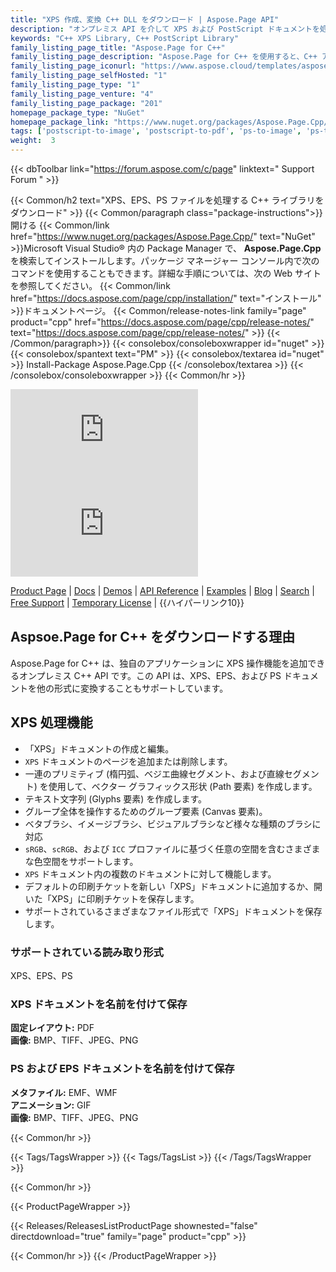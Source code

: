 ```yaml
---
title: "XPS 作成、変換 C++ DLL をダウンロード | Aspose.Page API"
description: "オンプレミス API を介して XPS および PostScript ドキュメントを処理するための C++ クラス ライブラリを含む DLL をダウンロードします。テキスト、画像、ページ、グラデーション、グリッドを追加します。 XPS を変換します。"
keywords: "C++ XPS Library, C++ PostScript Library"
family_listing_page_title: "Aspose.Page for C++"
family_listing_page_description: "Aspose.Page for C++ を使用すると、C++ アプリケーションで XPS および EPS/PS ドキュメントを操作できます。既存の XPS ドキュメントだけでなく、新しい XPS ドキュメントも作成、編集、保存できます。さらに、XPS および EPS ドキュメントをさまざまな種類の PDF および画像に変換できます。 XPS および EPS ドキュメントを処理し、PDF、JPEG、BMP、TIFF などの他のいくつかの形式に変換するアプリケーションの開発に使用できます。この API は、XPS および EPS ファイルの内部ファイル形式を使いやすい高レベル API 呼び出しで公開するため、アプリケーション開発に集中しやすくなります。"
family_listing_page_iconurl: "https://www.aspose.cloud/templates/aspose/App_Themes/V3/images/page/272x272/aspose_page-for-cpp.png"
family_listing_page_selfHosted: "1"
family_listing_page_type: "1"
family_listing_page_venture: "4"
family_listing_page_package: "201"
homepage_package_type: "NuGet"
homepage_package_link: "https://www.nuget.org/packages/Aspose.Page.Cpp/"
tags: ['postscript-to-image', 'postscript-to-pdf', 'ps-to-image', 'ps-to-pdf', 'xps-to-bmp', 'xps-to-image', 'xps-to-jpeg', 'xps-to-pdf', 'xps-to-png', 'xps-to-tiff']
weight:  3
---
```


{{< dbToolbar link="https://forum.aspose.com/c/page" linktext=" Support Forum " >}}

{{< Common/h2 text="XPS、EPS、PS ファイルを処理する C++ ライブラリをダウンロード"  >}}
{{< Common/paragraph class="package-instructions">}}
開ける
{{< Common/link href="https://www.nuget.org/packages/Aspose.Page.Cpp/" text="NuGet"  >}}Microsoft Visual Studio® 内の Package Manager で、 <b>Aspose.Page.Cpp</b>を検索してインストールします。パッケージ マネージャー コンソール内で次のコマンドを使用することもできます。詳細な手順については、次の Web サイトを参照してください。
{{< Common/link href="https://docs.aspose.com/page/cpp/installation/" text="インストール"  >}}ドキュメントページ。
{{< Common/release-notes-link family="page" product="cpp" href="https://docs.aspose.com/page/cpp/release-notes/" text="https://docs.aspose.com/page/cpp/release-notes/"  >}}
{{< /Common/paragraph>}}
{{< consolebox/consoleboxwrapper id="nuget" >}}
       {{< consolebox/spantext text="PM" >}}
       {{< consolebox/textarea id="nuget" >}} Install-Package Aspose.Page.Cpp {{< /consolebox/textarea >}}
{{< /consolebox/consoleboxwrapper >}}
{{< Common/hr >}}

![Nuget](https://img.shields.io/nuget/v/Aspose.page.Cpp) ![Nuget](https://img.shields.io/nuget/dt/Aspose.page.Cpp?label=nuget%20downloads)

[Product Page](https://products.aspose.com/page/cpp/) | [Docs](https://docs.aspose.com/page/cpp/) | [Demos](https://products.aspose.app/page/family) | [API Reference](https://reference.aspose.com/page/cpp) | [Examples](https://github.com/aspose-page/Aspose.Page-for-C) | [Blog](https://blog.aspose.com/category/page/) | [Search](https://search.aspose.com/) | [Free Support](https://forum.aspose.com/c/page) | [Temporary License](https://purchase.aspose.com/temporary-license) | {{ハイパーリンク10}}

## Aspsoe.Page for C++ をダウンロードする理由

Aspose.Page for C++ は、独自のアプリケーションに XPS 操作機能を追加できるオンプレミス C++ API です。この API は、XPS、EPS、および PS ドキュメントを他の形式に変換することもサポートしています。

## XPS 処理機能

- 「XPS」ドキュメントの作成と編集。
- `XPS` ドキュメントのページを追加または削除します。
- 一連のプリミティブ (楕円弧、ベジエ曲線セグメント、および直線セグメント) を使用して、ベクター グラフィックス形状 (Path 要素) を作成します。
- テキスト文字列 (Glyphs 要素) を作成します。
- グループ全体を操作するためのグループ要素 (Canvas 要素)。
- ベタブラシ、イメージブラシ、ビジュアルブラシなど様々な種類のブラシに対応
- `sRGB`、`scRGB`、および `ICC` プロファイルに基づく任意の空間を含むさまざまな色空間をサポートします。
- `XPS` ドキュメント内の複数のドキュメントに対して機能します。
- デフォルトの印刷チケットを新しい「XPS」ドキュメントに追加するか、開いた「XPS」に印刷チケットを保存します。
- サポートされているさまざまなファイル形式で「XPS」ドキュメントを保存します。

### サポートされている読み取り形式

XPS、EPS、PS

### XPS ドキュメントを名前を付けて保存

**固定レイアウト:** PDF\
**画像:** BMP、TIFF、JPEG、PNG

### PS および EPS ドキュメントを名前を付けて保存

**メタファイル:** EMF、WMF\
**アニメーション:** GIF\
**画像:** BMP、TIFF、JPEG、PNG

{{< Common/hr >}}

{{< Tags/TagsWrapper >}}
 {{< Tags/TagsList >}}
{{< /Tags/TagsWrapper >}}

{{< Common/hr >}}

{{< ProductPageWrapper >}}
<!-- ReleasesListProductPage-->
   {{< Releases/ReleasesListProductPage shownested="false"  directdownload="true" family="page" product="cpp" >}}
<!-- /ReleasesListProductPage-->
{{< Common/hr >}}
{{< /ProductPageWrapper >}}

